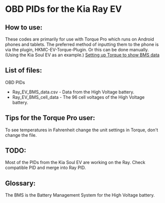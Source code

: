 # OBD PIDs for the Kia Ray EV

## How to use:

These codes are primarily for use with Torque Pro which runs on Android phones and tablets. The preferred method of inputting them to the phone is via the plugin, HKMC-EV-Torque-Plugin.
Or this can be done manually. (Using the Kia Soul EV as an example.)
[Setting up Torque to show BMS data](http://www.mykiasoulev.com/forum/viewtopic.php?f=6&t=471)

## List of files: 

OBD PIDs 

- Ray_EV_BMS_data.csv - Data from the High Voltage battery.
- Ray_EV_BMS_cell_data - The 96 cell voltages of the High Voltage battery.

## Tips for the Torque Pro user:
To see temperatures in Fahrenheit change the unit settings in Torque, don't change the file.

## TODO:
Most of the PIDs from the Kia Soul EV are working on the Ray. Check compatible PID and merge into Ray PID.

## Glossary:
The BMS is the Battery Management System for the High Voltage battery.
